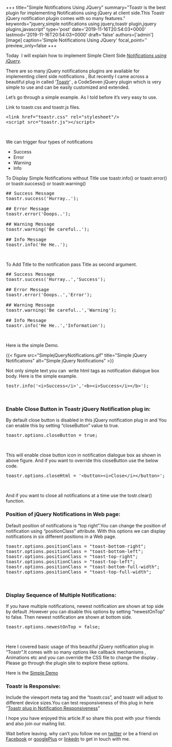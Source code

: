 +++
title="Simple Notifications Using JQuery"
summary="Toastr is the best plugin for implementing Notifications using jQuery at client side.This Toastr jQuery notification plugin comes with so many features."
keywords="jquery,simple notifications using jquery,toastr plugin,jquery plugins,javascript"
type='post'
date='2019-11-16T20:54:03+0000'
lastmod='2019-11-16T20:54:03+0000'
draft='false'
authors=['admin']
[image]
caption='Simple Notifications Using JQuery'
focal_point=''
preview_only=false
+++








Today &nbsp;I will explain how to implement Simple Client Side <span style="text-decoration: underline;"><em>Notifications using jQuery</em></span>.

There are so many jQuery notifications&nbsp;plugins are available for implementing client side notifications , But recently I came across a beautiful plug in called ‘<a title="Toastr" href="http://codeseven.github.io/toastr/" target="_blank" rel="noopener noreferrer">Toastr</a>‘ , a CodeSeven jQuery plugin which is very simple to use and can be easily customized and extended.

Let’s go through a simple example. As I told before it’s very easy to use.

Link to toastr.css and toastr.js files.

<pre>&lt;link href="toastr.css" rel="stylesheet"/&gt; 
&lt;script src="toastr.js"&gt;&lt;/script&gt;</pre>

&nbsp;

We can trigger four types of notifications

<ul><li>Success</li><li>Error</li><li>Warning</li><li>Info</li></ul>

To Display Simple Notifications without Title&nbsp;use toastr.info() or toastr.error() or&nbsp;toastr.success() or&nbsp;toastr.warning()

<pre>## Success Message
toastr.success('Hurray..');

## Error Message
toastr.error('Ooops..');

## Warning Message
toastr.warning('Be careful..');

## Info Message
toastr.info('He He..');</pre>

&nbsp;

To Add Title to the notification pass Title as second argument.

<pre>## Success Message
toastr.success('Hurray..','Success');

## Error Message
toastr.error('Ooops..','Error');

## Warning Message
toastr.warning('Be careful..','Warning');

## Info Message
toastr.info('He He..','Information');</pre>

&nbsp;

Here is the simple Demo.

{{< figure src="SimplejQueryNotifications.gif" title="Simple jQuery Notifications" alt="Simple jQuery Notifications" >}}

Not only simple text you can &nbsp;write html tags as notification dialogue box body. Here is the simple example.

<pre>tostr.info('&lt;i&gt;Success&lt;/i&gt;','&lt;b&gt;&lt;i&gt;Success&lt;/i&gt;&lt;/b&gt;');</pre>

&nbsp;

### Enable Close Button in Toastr jQuery Notification plug in:

By default close button is disabled in this jQuery notification plug in and You can enable this by setting “closeButton” value to true.

<pre>toastr.options.closeButton = true;</pre>

&nbsp;

This will enable close button icon in notification dialogue box as shown in above figure. And if you want to override this closeButton use the below code.

<pre>toastr.options.closeHtml = '&lt;button&gt;&lt;i&gt;Close&lt;/i&gt;&lt;/button&gt;';</pre>



&nbsp;

And if you want to close all notifications at a time use the tostr.clear() function.

### Position of jQuery Notifications in Web page:

Default position of notifications is “top right”.You can change the position of notification using “positionClass” attribute. With this options we can display notifications in six different positions in a Web page.

<pre>toastr.options.positionClass = "toast-bottom-right";
toastr.options.positionClass = "toast-bottom-left";
toastr.options.positionClass = "toast-top-right";
toastr.options.positionClass = "toast-top-left";
toastr.options.positionClass = "toast-bottom-full-width";
toastr.options.positionClass = "toast-top-full-width";</pre>

&nbsp;

### Display Sequence of Multiple Notifications:

If you have multiple notifications, newest notification are shown at top side by default&nbsp;.However you can disable this options by setting “newestOnTop” to false. Then newest notification are shown at bottom side.

<pre>toastr.options.newestOnTop = false;</pre>

&nbsp;

Here I covered basic usage of this beautiful jQuery notification plug in “Toastr”.It comes with so many options like callback mechanisms , Animations etc and you can override the CSS file to change the display . Please go through the plugin site to explore these options.

Here is the <a title="Toastr Notifications Demo" href="https://arungudelli.com/Tools/HTML5/SimpleNotifications/SimpleNotification.html" target="_blank" rel="noopener noreferrer">Simple Demo</a>

### Toastr is Responsive:

Include the viewport meta tag and the “toastr.css”, and toastr will adjust to different device sizes.You can test responsiveness of this plug in here “<a title="Toastr Notification Plugin Responsiveness" href="http://www.responsinator.com/?url=http%3A%2F%2Farungudelli.com%2FTools%2FHTML5%2FSimpleNotifications%2FSimpleNotification.html" target="_blank" rel="noopener noreferrer">Toastr plug in Notification Responsiveness</a>”

I hope you have enjoyed this article.If so share this post with your friends and also join our mailing list.

Wait before leaving.
why can’t you follow me on <a href="https://twitter.com/arungudelli" target="_blank">twitter</a> or be a friend on <a href="https://www.facebook.com/gudelliArun" target="_blank">Facebook</a> or <a href="https://plus.google.com/+ArunkumarGudelli" target="_blank">googlePlus</a> or <a href="https://www.linkedin.com/in/arungudelli/" target="_blank">linkedn</a> to get in touch with me.









